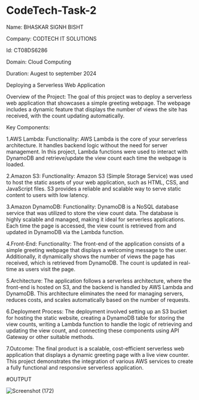 # CodeTech-Task-2
Name: BHASKAR SIGNH BISHT

Company: CODTECH IT SOLUTIONS

Id: CT08DS6286

Domain: Cloud Computing

Duration: Augest to september 2024

Deploying a Serverless Web Application

Overview of the Project: The goal of this project was to deploy a serverless web application that showcases a simple greeting webpage. The webpage includes a dynamic feature that displays the number of views the site has received, with the count updating automatically.

Key Components:

1.AWS Lambda:
Functionality: AWS Lambda is the core of your serverless architecture. It handles backend logic without the need for server management. In this project, Lambda functions were used to interact with DynamoDB and retrieve/update the view count each time the webpage is loaded.

2.Amazon S3:
Functionality: Amazon S3 (Simple Storage Service) was used to host the static assets of your web application, such as HTML, CSS, and JavaScript files. S3 provides a reliable and scalable way to serve static content to users with low latency.

3.Amazon DynamoDB:
Functionality: DynamoDB is a NoSQL database service that was utilized to store the view count data. The database is highly scalable and managed, making it ideal for serverless applications. Each time the page is accessed, the view count is retrieved from and updated in DynamoDB via the Lambda function.

4.Front-End:
Functionality: The front-end of the application consists of a simple greeting webpage that displays a welcoming message to the user. Additionally, it dynamically shows the number of views the page has received, which is retrieved from DynamoDB. The count is updated in real-time as users visit the page.

5.Architecture:
The application follows a serverless architecture, where the front-end is hosted on S3, and the backend is handled by AWS Lambda and DynamoDB. This architecture eliminates the need for managing servers, reduces costs, and scales automatically based on the number of requests.

6.Deployment Process:
The deployment involved setting up an S3 bucket for hosting the static website, creating a DynamoDB table for storing the view counts, writing a Lambda function to handle the logic of retrieving and updating the view count, and connecting these components using API Gateway or other suitable methods.

7.Outcome:
The final product is a scalable, cost-efficient serverless web application that displays a dynamic greeting page with a live view counter. This project demonstrates the integration of various AWS services to create a fully functional and responsive serverless application.

#OUTPUT

![Screenshot (172)](https://github.com/user-attachments/assets/c31469eb-91d7-4b85-b27a-1f7ce47be536)

